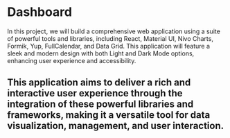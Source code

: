# Dashboard
In this project, we will build a comprehensive web application using a suite of powerful tools and libraries, including React, Material UI, Nivo Charts, Formik, Yup, FullCalendar, and Data Grid. This application will feature a sleek and modern design with both Light and Dark Mode options, enhancing user experience and accessibility.

This application aims to deliver a rich and interactive user experience through the integration of these powerful libraries and frameworks, making it a versatile tool for data visualization, management, and user interaction.
-----------------------------------------------------------------------------------------------------------------------------------------------------------------------
